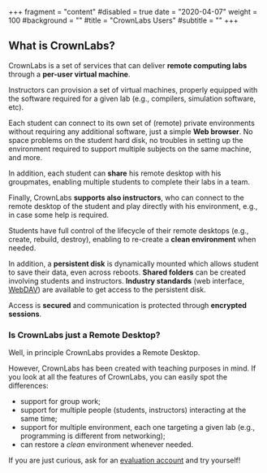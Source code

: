 +++
fragment = "content"
#disabled = true
date = "2020-04-07"
weight = 100
#background = ""
#title = "CrownLabs Users"
#subtitle = ""
+++

## What is CrownLabs?

CrownLabs is a set of services that can deliver **remote computing labs** through a **per-user virtual machine**.

Instructors can provision a set of virtual machines, properly equipped with the software required for a given lab (e.g., compilers, simulation software, etc).

Each student can connect to its own set of (remote) private environments without requiring any additional software, just a simple **Web browser**. No space problems on the student hard disk, no troubles in setting up the environment required to support multiple subjects on the same machine, and more.

In addition, each student can **share** his remote desktop with his groupmates, enabling multiple students to complete their labs in a team.

Finally, CrownLabs **supports also instructors**, who can connect to the remote desktop of the student and play directly with his environment, e.g., in case some help is required.

Students have full control of the lifecycle of their remote desktops (e.g., create, rebuild, destroy), enabling to re-create a **clean environment** when needed.

In addition, a **persistent disk** is dynamically mounted which allows student to save their data, even across reboots.
**Shared folders** can be created involving students and instructors.
**Industry standards** (web interface, [WebDAV](https://en.wikipedia.org/wiki/WebDAV)) are available to get access to the persistent disk.

Access is **secured** and communication is protected through **encrypted sessions**.


### Is CrownLabs just a Remote Desktop?

Well, in principle CrownLabs provides a Remote Desktop.

However, CrownLabs has been created with teaching purposes in mind.
If you look at all the features of CrownLabs, you can easily spot the differences:
- support for group work;
- support for multiple people (students, instructors) interacting at the same time;
- support for multiple environment, each one targeting a given lab (e.g., programming is different from networking);
- can restore a *clean* environment whenever needed.

If you are just curious, ask for an [evaluation account](/contact) and try yourself!
